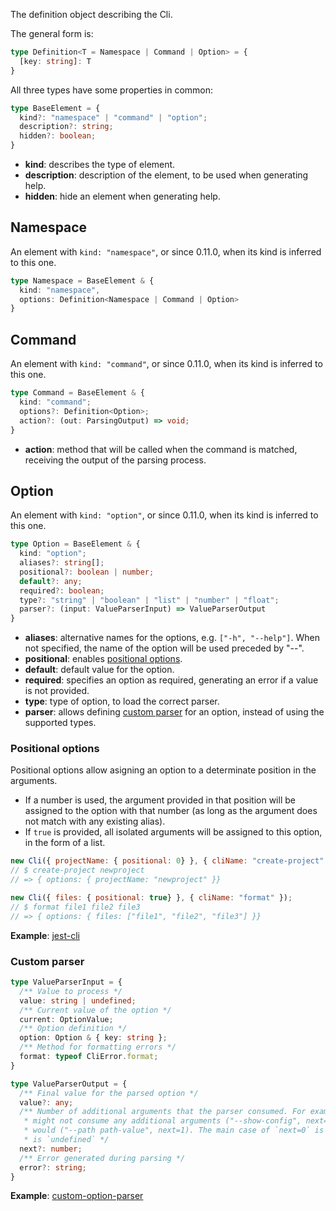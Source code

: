 The definition object describing the Cli.

The general form is:

```typescript
type Definition<T = Namespace | Command | Option> = {
  [key: string]: T
}
```


All three types have some properties in common:
```typescript
type BaseElement = {
  kind?: "namespace" | "command" | "option";
  description?: string;
  hidden?: boolean;
}
```
- **kind**: describes the type of element.
- **description**: description of the element, to be used when generating help.
- **hidden**: hide an element when generating help.

## Namespace
An element with `kind: "namespace"`, or since 0.11.0, when its kind is inferred to this one.
```typescript
type Namespace = BaseElement & {
  kind: "namespace",
  options: Definition<Namespace | Command | Option>
}
```

## Command
An element with `kind: "command"`, or since 0.11.0, when its kind is inferred to this one.
```typescript
type Command = BaseElement & {
  kind: "command";
  options?: Definition<Option>;
  action?: (out: ParsingOutput) => void;
}
```
- **action**: method that will be called when the command is matched, receiving the output of the parsing process.

## Option
An element with `kind: "option"`, or since 0.11.0, when its kind is inferred to this one.
```typescript
type Option = BaseElement & {
  kind: "option";
  aliases?: string[];
  positional?: boolean | number;
  default?: any;
  required?: boolean;
  type?: "string" | "boolean" | "list" | "number" | "float";
  parser?: (input: ValueParserInput) => ValueParserOutput
}
```
- **aliases**: alternative names for the options, e.g. `["-h", "--help"]`. When not specified, the name of the option will be used preceded by "--".
- **positional**: enables [positional options](#positional-options).
- **default**: default value for the option.
- **required**: specifies an option as required, generating an error if a value is not provided.
- **type**: type of option, to load the correct parser.
- **parser**: allows defining [custom parser](#custom-parser) for an option, instead of using the supported types.

### Positional options
Positional options allow asigning an option to a determinate position in the arguments.
- If a number is used, the argument provided in that position will be assigned to the option with that number (as long as the argument does not match with any existing alias).
- If `true` is provided, all isolated arguments will be assigned to this option, in the form of a list.

```js
new Cli({ projectName: { positional: 0} }, { cliName: "create-project" });
// $ create-project newproject
// => { options: { projectName: "newproject" }}

new Cli({ files: { positional: true} }, { cliName: "format" });
// $ format file1 file2 file3
// => { options: { files: ["file1", "file2", "file3"] }}
```

**Example**: [jest-cli](/examples/jest-cli/)

### Custom parser
```typescript
type ValueParserInput = {
  /** Value to process */
  value: string | undefined;
  /** Current value of the option */
  current: OptionValue;
  /** Option definition */
  option: Option & { key: string };
  /** Method for formatting errors */
  format: typeof CliError.format;
}

type ValueParserOutput = {
  /** Final value for the parsed option */
  value?: any;
  /** Number of additional arguments that the parser consumed. For example, a boolean option
   * might not consume any additional arguments ("--show-config", next=0) while a string option
   * would ("--path path-value", next=1). The main case of `next=0` is when incoming value
   * is `undefined` */
  next?: number;
  /** Error generated during parsing */
  error?: string;
}
```

**Example**: [custom-option-parser](/examples/custom-option-parser)